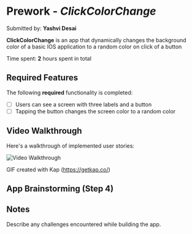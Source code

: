 # Prework - *ClickColorChange*

Submitted by: **Yashvi Desai**

**ClickColorChange** is an app that dynamically changes the background color of a basic IOS application to a random color on click of a button 

Time spent: **2** hours spent in total

## Required Features

The following **required** functionality is completed:

- [ ] Users can see a screen with three labels and a button
- [ ] Tapping the button changes the screen color to a random color
 
## Video Walkthrough

Here's a walkthrough of implemented user stories:

<img src='https://github.com/YashviDesaii/IosCodePath/blob/main/output.gif' title='Video Walkthrough' width='' alt='Video Walkthrough' />

GIF created with Kap (https://getkap.co/)

## App Brainstorming (Step 4)

## Notes

Describe any challenges encountered while building the app.
